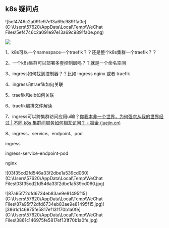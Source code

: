 ## k8s 疑问点

![5ef4746c2a091e97e13a69c9891fa0e](C:\Users\57620\AppData\Local\Temp\WeChat Files\5ef4746c2a091e97e13a69c9891fa0e.png)

![](https://www.guoshaohe.com/wp-content/uploads/2021/05/k8s%E6%80%BB%E4%BD%93%E6%9E%B6%E6%9E%84.png)

1、k8s可以一个namespace一个traefik？？还是整个k8s集群一个traefik？？

2、一个k8s集群可以部署多套控制层吗？？就是一个命名空间

3、ingress如何找到控制器？？比如 ingress nginx 或者 traefik

4、ingress和traefik如何关联

5、traefik和elb如何关联

6、traefik编排文件解读

7、ingress可以跨集群访问应用ui嘛？[你我本非一个世界，为何强求从我的世界经过 | 不同 k8s 集群间服务如何相互访问？ - 掘金 (juejin.cn)](https://juejin.cn/post/7205562168359895095)

8、ingress、service、endpoint、pod

ingress

ingress-service-endpoint-pod

nginx

![03f35cd2fd546a33f2dbe1a539cd060](C:\Users\57620\AppData\Local\Temp\WeChat Files\03f35cd2fd546a33f2dbe1a539cd060.jpg)

![87a95f72dfd6734eb83ae9e81495f15](C:\Users\57620\AppData\Local\Temp\WeChat Files\87a95f72dfd6734eb83ae9e81495f15.jpg)![3861c146975fe5817ef131f70b1a0fe](C:\Users\57620\AppData\Local\Temp\WeChat Files\3861c146975fe5817ef131f70b1a0fe.jpg)